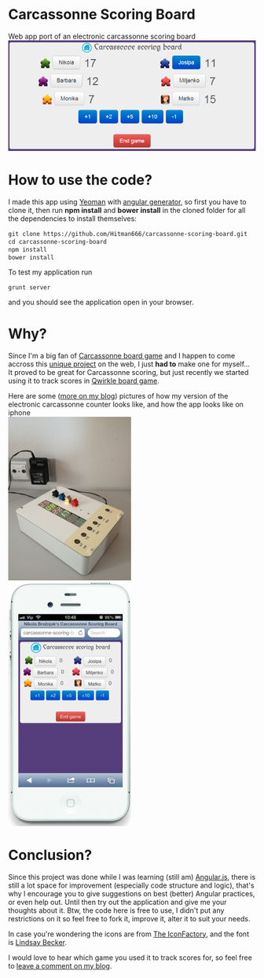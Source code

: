 Carcassonne Scoring Board
=========================
Web app port of an electronic carcassonne scoring board  
![alt text](app/images/webapp.PNG "Carcassonne scoring board application screenshot")

How to use the code?
====================
I made this app using [Yeoman](http://yeoman.io/) with [angular generator](https://github.com/yeoman/generator-angular), so first you have to clone it, then run **npm install** and **bower install** in the cloned folder for all the dependencies to install themselves:

    git clone https://github.com/Hitman666/carcassonne-scoring-board.git
    cd carcassonne-scoring-board
    npm install
    bower install

To test my application run

    grunt server

and you should see the application open in your browser.

Why?
====
Since I'm a big fan of [Carcassonne board game](http://boardgamegeek.com/boardgame/822/carcassonne) and I happen to come accross this [unique project](http://www.av-technologies.net/scoreboard/index.html) on the web, I just __had to__ make one for myself... It proved to be great for Carcassonne scoring, but just recently we started using it to track scores in [Qwirkle board game](http://boardgamegeek.com/boardgame/25669/qwirkle).

Here are some ([more on my blog](http://www.nikola-breznjak.com/blog/projects/carcassonne-scoring-board-application)) pictures of how my version of the electronic carcassonne counter looks like, and how the app looks like on iphone  
![alt text](app/images/myElectronicCarcassonneScoringBoard_250.jpg "My electronic Carcassonne scoring board")  
![alt text](app/images/iphoneLooks_250.png "My Carcassonne scoring board application on iPhone")

Conclusion?
===========

Since this project was done while I was learning (still am) [Angular.js](http://angularjs.org/), there is still a lot space for improvement (especially code structure and logic), that's why I encourage you to give suggestions on best (better) Angular practices, or even help out. Until then try out the application and give me your thoughts about it. Btw, the code here is free to use, I didn't put any restrictions on it so feel free to fork it, improve it, alter it to suit your needs.

In case you're wondering the icons are from [The IconFactory](http://iconfactory.com/freeware/preview/cmap), and the font is [Lindsay Becker](href="http://www.ufonts.com/fonts/lindsay-becker.html).

I would love to hear which game you used it to track scores for, so feel free to [leave a comment on my blog](http://www.nikola-breznjak.com/blog/projects/carcassonne-scoring-board-application).